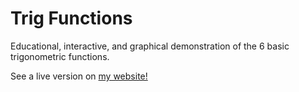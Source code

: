 # Trig Functions
Educational, interactive, and graphical demonstration of the 6 basic trigonometric functions.

See a live version on [my website!](http://miapuffia.com/pages/Personal/Trig%20Functions/)
